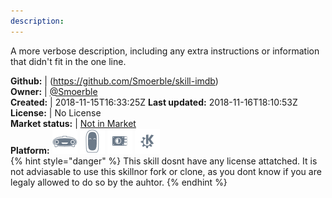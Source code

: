 ```yaml
---
description: 
---
```

A more verbose description, including any extra instructions or
information that didn't fit in the one line.

**Github:** | (https://github.com/Smoerble/skill-imdb)  
**Owner:** | [@Smoerble](https://github.com/Smoerble)  
**Created:** | 2018-11-15T16:33:25Z  **Last updated:** 2018-11-16T18:10:53Z  
**License:** | No License  
**Market status:** | [Not in Market](https://market.mycroft.ai/skill/)  
**Platform:**   ![](.gitbook/assets/mark-1-icon.png)  ![](.gitbook/assets/mark-2-icon.png)  ![](.gitbook/assets/picroft-icon.png)  ![](.gitbook/assets/kde.png)   
{% hint style="danger" %}
This skill dosnt have any license attatched. It is not adviasable to use this skillnor fork or clone, as you dont know if you are legaly allowed to do so by the auhtor.
{% endhint %}
